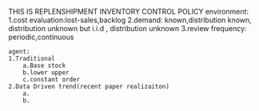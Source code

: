 THIS IS REPLENSHIPMENT INVENTORY CONTROL POLICY
	environment:
	1.cost evaluation:lost-sales,backlog
	2.demand: known,distribution known, distribution unknown but i.i.d , distribution unknown
	3.review frequency: periodic,continuous
	
	
	agent:
	1.Traditional 
	    a.Base stock
		b.lower upper 
		c.constant order
	2.Data Driven trend(recent paper realizaiton)
		a.
		b.